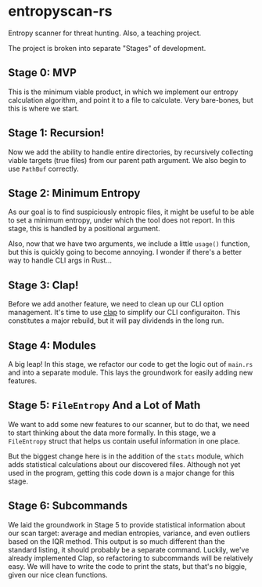 # entropyscan-rs

Entropy scanner for threat hunting. Also, a teaching project.

The project is broken into separate "Stages" of development.

## Stage 0: MVP

This is the minimum viable product, in which we implement our entropy calculation algorithm, and point it to a file to calculate. Very bare-bones, but this is where we start.

## Stage 1: Recursion!

Now we add the ability to handle entire directories, by recursively collecting viable targets (true files) from our parent path argument. We also begin to use `PathBuf` correctly.

## Stage 2: Minimum Entropy

As our goal is to find suspiciously entropic files, it might be useful to be able to set a minimum entropy, under which the tool does not report. In this stage, this is handled by a positional argument.

Also, now that we have two arguments, we include a little `usage()` function, but this is quickly going to become annoying. I wonder if there's a better way to handle CLI args in Rust...

## Stage 3: Clap!

Before we add another feature, we need to clean up our CLI option management. It's time to use [clap](https://github.com/clap-rs/clap) to simplify our CLI configuraiton. This constitutes a major rebuild, but it will pay dividends in the long run.

## Stage 4: Modules

A big leap! In this stage, we refactor our code to get the logic out of `main.rs` and into a separate module. This lays the groundwork for easily adding new features.

## Stage 5: `FileEntropy` And a Lot of Math

We want to add some new features to our scanner, but to do that, we need to start thinking about the data more formally. In this stage, we a `FileEntropy` struct that helps us contain useful information in one place.

But the biggest change here is in the addition of the `stats` module, which adds statistical calculations about our discovered files. Although not yet used in the program, getting this code down is a major change for this stage.

## Stage 6: Subcommands

We laid the groundwork in Stage 5 to provide statistical information about our scan target: average and median entropies, variance, and even outliers based on the IQR method. This output is so much different than the standard listing, it should probably be a separate command. Luckily, we've already implemented Clap, so refactoring to subcommands will be relatively easy. We will have to write the code to print the stats, but that's no biggie, given our nice clean functions.